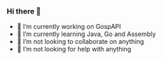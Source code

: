 ### Hi there 👋
- 🔭 I’m currently working on GospAPI
- 🌱 I’m currently learning Java, Go and Assembly
- 👯 I’m not looking to collaborate on anything
- 🤔 I’m not looking for help with anything
